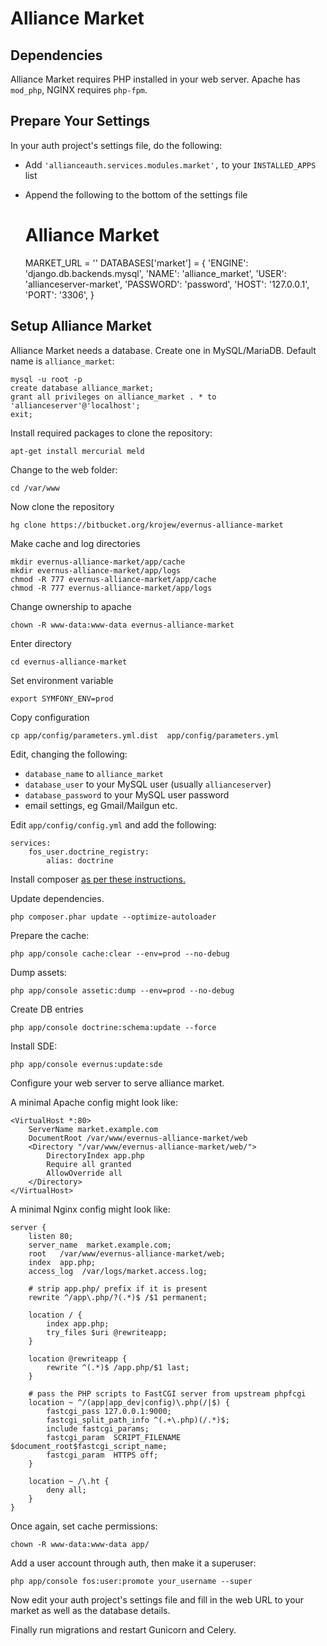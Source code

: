 # Alliance Market

## Dependencies
Alliance Market requires PHP installed in your web server. Apache has `mod_php`, NGINX requires `php-fpm`.

## Prepare Your Settings
In your auth project's settings file, do the following:
 - Add `'allianceauth.services.modules.market',` to your `INSTALLED_APPS` list
 - Append the following to the bottom of the settings file


    # Alliance Market
    MARKET_URL = ''
    DATABASES['market'] = {
        'ENGINE': 'django.db.backends.mysql',
        'NAME': 'alliance_market',
        'USER': 'allianceserver-market',
        'PASSWORD': 'password',
        'HOST': '127.0.0.1',
        'PORT': '3306',
    }

## Setup Alliance Market
Alliance Market needs a database. Create one in MySQL/MariaDB. Default name is `alliance_market`:

    mysql -u root -p
    create database alliance_market;
    grant all privileges on alliance_market . * to 'allianceserver'@'localhost';
    exit;

Install required packages to clone the repository:

    apt-get install mercurial meld

Change to the web folder:

    cd /var/www

Now clone the repository

    hg clone https://bitbucket.org/krojew/evernus-alliance-market

Make cache and log directories

    mkdir evernus-alliance-market/app/cache
    mkdir evernus-alliance-market/app/logs
    chmod -R 777 evernus-alliance-market/app/cache
    chmod -R 777 evernus-alliance-market/app/logs

Change ownership to apache

    chown -R www-data:www-data evernus-alliance-market

Enter directory

    cd evernus-alliance-market

Set environment variable

    export SYMFONY_ENV=prod

Copy configuration

    cp app/config/parameters.yml.dist  app/config/parameters.yml

Edit, changing the following:
 - `database_name` to `alliance_market`
 - `database_user` to your MySQL user (usually `allianceserver`)
 - `database_password` to your MySQL user password
 - email settings, eg Gmail/Mailgun etc.

Edit `app/config/config.yml` and add the following:

    services:
        fos_user.doctrine_registry:
            alias: doctrine

Install composer [as per these instructions.](https://getcomposer.org/download/)

Update dependencies.

    php composer.phar update --optimize-autoloader

Prepare the cache:

    php app/console cache:clear --env=prod --no-debug


Dump assets:

    php app/console assetic:dump --env=prod --no-debug


Create DB entries

    php app/console doctrine:schema:update --force

Install SDE:

    php app/console evernus:update:sde

Configure your web server to serve alliance market.

A minimal Apache config might look like:

    <VirtualHost *:80>
        ServerName market.example.com
        DocumentRoot /var/www/evernus-alliance-market/web
        <Directory "/var/www/evernus-alliance-market/web/">
            DirectoryIndex app.php
            Require all granted
            AllowOverride all
        </Directory>
    </VirtualHost>

A minimal Nginx config might look like:

    server {
        listen 80;
        server_name  market.example.com;
        root   /var/www/evernus-alliance-market/web;
        index  app.php;
        access_log  /var/logs/market.access.log;

        # strip app.php/ prefix if it is present
        rewrite ^/app\.php/?(.*)$ /$1 permanent;
    
        location / {
            index app.php;
            try_files $uri @rewriteapp;
        }
    
        location @rewriteapp {
            rewrite ^(.*)$ /app.php/$1 last;
        }
    
        # pass the PHP scripts to FastCGI server from upstream phpfcgi
        location ~ ^/(app|app_dev|config)\.php(/|$) {
            fastcgi_pass 127.0.0.1:9000;
            fastcgi_split_path_info ^(.+\.php)(/.*)$;
            include fastcgi_params;
            fastcgi_param  SCRIPT_FILENAME $document_root$fastcgi_script_name;
            fastcgi_param  HTTPS off;
        }
    
        location ~ /\.ht {
            deny all;
        }
    }

Once again, set cache permissions:

    chown -R www-data:www-data app/

Add a user account through auth, then make it a superuser:

    php app/console fos:user:promote your_username --super

Now edit your auth project's settings file and fill in the web URL to your market as well as the database details.

Finally run migrations and restart Gunicorn and Celery.
